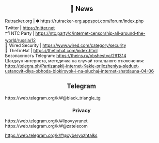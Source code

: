 <h2 align="center">📰 News</h2>

Rutracker.org | ⛔‍ https://rutracker-org.appspot.com/forum/index.php
<br>
Twitter | https://nitter.net
<br>
🗂 NTC Party | https://ntc.party/c/internet-censorship-all-around-the-world/russia/12
<br>
📰 Wired Security | https://www.wired.com/category/security
<br>
📰 TheTinHat | https://thetinhat.com/index.html
<br>
Безопасность Telegram: https://theins.ru/obshestvo/261314
<br>
Шатдаун интернета, методичка на случай тотального отключения: https://telegra.ph/Partizanskij-internet-Kakie-prilozheniya-sleduet-ustanovit-dlya-obhoda-blokirovok-i-na-sluchaj-internet-shatdauna-04-06

<h2 align="center"> Telegram</h2>
https://web.telegram.org/k/#@black_triangle_tg
<br>

<h3 align="center"> Privacy</h3>
https://web.telegram.org/k/#lipovyyrunet
<br>
https://web.telegram.org/k/#@zatelecom

https://web.telegram.org/k/#@cyberyozhtalks
